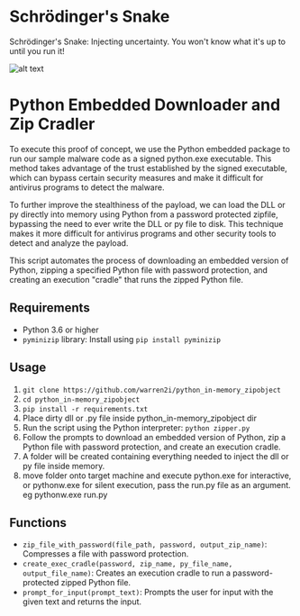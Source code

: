 # Schrödinger's Snake

Schrödinger's Snake: Injecting uncertainty. You won't know what it's up to until you run it!


![alt text](https://github.com/warren2i/python_in-memory_zipobject/blob/master/img_snake.jpg?raw=true)

# Python Embedded Downloader and Zip Cradler

To execute this proof of concept, we use the Python embedded package to run our sample malware code as a signed python.exe executable. This method takes advantage of the trust established by the signed executable, which can bypass certain security measures and make it difficult for antivirus programs to detect the malware.

To further improve the stealthiness of the payload, we can load the DLL or py directly into memory using Python from a password protected zipfile, bypassing the need to ever write the DLL or py file to disk. This technique makes it more difficult for antivirus programs and other security tools to detect and analyze the payload.

This script automates the process of downloading an embedded version of Python, zipping a specified Python file with password protection, and creating an execution "cradle" that runs the zipped Python file.

## Requirements

- Python 3.6 or higher
- `pyminizip` library: Install using `pip install pyminizip`  

## Usage
1. `git clone https://github.com/warren2i/python_in-memory_zipobject`
2. `cd python_in-memory_zipobject`
3. `pip install -r requirements.txt`
4. Place dirty dll or .py file inside python_in-memory_zipobject dir 
5. Run the script using the Python interpreter: `python zipper.py`
6. Follow the prompts to download an embedded version of Python, zip a Python file with password protection, and create an execution cradle.
7. A folder will be created containing everything needed to inject the dll or py file inside memory.
8. move folder onto target machine and execute python.exe for interactive, or pythonw.exe for silent execution, pass the run.py file as an argument.  eg pythonw.exe run.py
## Functions

- `zip_file_with_password(file_path, password, output_zip_name)`: Compresses a file with password protection.
- `create_exec_cradle(password, zip_name, py_file_name, output_file_name)`: Creates an execution cradle to run a password-protected zipped Python file.
- `prompt_for_input(prompt_text)`: Prompts the user for input with the given text and returns the input. 
